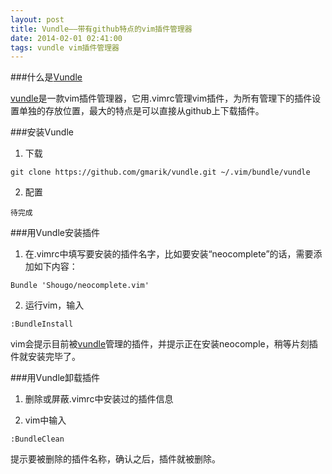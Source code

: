 ```yaml
---
layout: post
title: Vundle——带有github特点的vim插件管理器
date: 2014-02-01 02:41:00
tags: vundle vim插件管理器
---
```


###什么是[Vundle]

[vundle]是一款vim插件管理器，它用.vimrc管理vim插件，为所有管理下的插件设置单独的存放位置，最大的特点是可以直接从github上下载插件。


###安装Vundle

1. 下载

```
git clone https://github.com/gmarik/vundle.git ~/.vim/bundle/vundle
```

2. 配置

```
待完成
```


###用Vundle安装插件

1. 在.vimrc中填写要安装的插件名字，比如要安装“neocomplete”的话，需要添加如下内容：

```
Bundle 'Shougo/neocomplete.vim'
```

2. 运行vim，输入

```
:BundleInstall
```

vim会提示目前被[vundle]管理的插件，并提示正在安装neocomple，稍等片刻插件就安装完毕了。


###用Vundle卸载插件

1. 删除或屏蔽.vimrc中安装过的插件信息

2. vim中输入

```
:BundleClean
```

提示要被删除的插件名称，确认之后，插件就被删除。

[vundle]:https://github.com/gmarik/vundle
[Vundle]:https://github.com/gmarik/vundle

